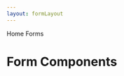 ```yaml
---
layout: formLayout
---
```


<script>
	import { Card, Breadcrumb, BreadcrumbItem } from '$lib/index'
  import { Home } from 'svelte-heros';
	let divClass = 'max-w-xs bg-white rounded-lg border border-gray-200 shadow-md dark:bg-gray-800 dark:border-gray-700';
</script>

<Breadcrumb>
  <BreadcrumbItem href="/" icon={Home} variation="solid">Home</BreadcrumbItem>
  <BreadcrumbItem>Forms</BreadcrumbItem>
</Breadcrumb>


<h1 class="text-3xl w-full dark:text-white py-8">Form Components</h1>

<div class="p-4">
	<Card {divClass} img="/images/forms.webp" header="CHECKBOX" link="/forms/checkbox" btnLabel="Read more" />
</div>
<div class="p-4">
	<Card {divClass} img="/images/forms.webp" btnColor="green" header="FILE INPUT" link="/forms/file-input" btnLabel="Read more" />
</div>
<div class="p-4">
	<Card {divClass} img="/images/forms.webp" btnColor="red" header="FLOATING LABEL" link="/forms/floating-label" btnLabel="Read more" />
</div>
<div class="p-4">
	<Card {divClass} img="/images/forms.webp" btnColor="yellow" header="INPUT" link="/forms/input-field" btnLabel="Read more" />
</div>
<div class="p-4">
	<Card {divClass} img="/images/forms.webp" btnColor="indigo" header="RADIO" link="/forms/radio" btnLabel="Read more" />
</div>
<div class="p-4">
	<Card {divClass} img="/images/forms.webp" btnColor="gray" header="RANGE" link="/forms/range" btnLabel="Read more" />
</div>
<div class="p-4">
	<Card {divClass} img="/images/forms.webp" btnColor="purple" header="SEARCH" link="/forms/search-input" btnLabel="Read more" />
</div>
<div class="p-4">
	<Card {divClass} img="/images/forms.webp" btnColor="pink" header="SELECT" link="/forms/select" btnLabel="Read more" />
</div>
<div class="p-4">
	<Card {divClass} img="/images/forms.webp" btnColor="green" header="TEXTAREA" link="/forms/textarea" btnLabel="Read more" />
</div>
<div class="p-4">
	<Card {divClass} img="/images/forms.webp" btnColor="blue" header="TOGGLE" link="/forms/toggle" btnLabel="Read more" />
</div>
